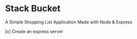 # Stack Bucket

A Simple Shopping List Application Made with Node & Express

[x] Create an express server
